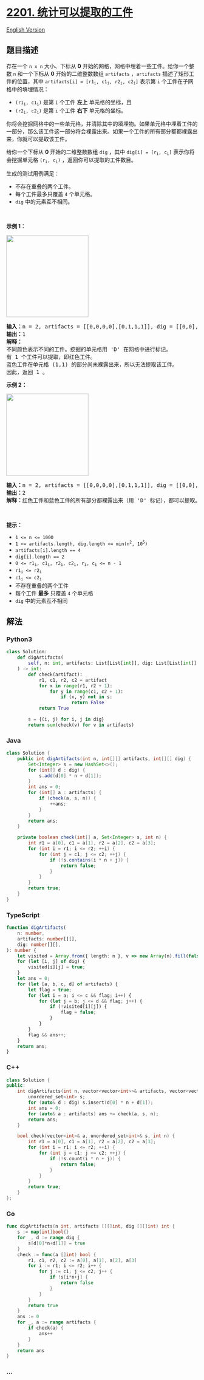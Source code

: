 # [2201. 统计可以提取的工件](https://leetcode.cn/problems/count-artifacts-that-can-be-extracted)

[English Version](/solution/2200-2299/2201.Count%20Artifacts%20That%20Can%20Be%20Extracted/README_EN.md)

## 题目描述

<!-- 这里写题目描述 -->

<p>存在一个 <code>n x n</code> 大小、下标从 <strong>0</strong> 开始的网格，网格中埋着一些工件。给你一个整数 <code>n</code> 和一个下标从 <strong>0</strong> 开始的二维整数数组 <code>artifacts</code> ，<code>artifacts</code> 描述了矩形工件的位置，其中 <code>artifacts[i] = [r1<sub>i</sub>, c1<sub>i</sub>, r2<sub>i</sub>, c2<sub>i</sub>]</code> 表示第 <code>i</code> 个工件在子网格中的填埋情况：</p>

<ul>
	<li><code>(r1<sub>i</sub>, c1<sub>i</sub>)</code> 是第 <code>i</code> 个工件 <strong>左上</strong> 单元格的坐标，且</li>
	<li><code>(r2<sub>i</sub>, c2<sub>i</sub>)</code> 是第 <code>i</code> 个工件 <strong>右下</strong> 单元格的坐标。</li>
</ul>

<p>你将会挖掘网格中的一些单元格，并清除其中的填埋物。如果单元格中埋着工件的一部分，那么该工件这一部分将会裸露出来。如果一个工件的所有部分都都裸露出来，你就可以提取该工件。</p>

<p>给你一个下标从 <strong>0</strong> 开始的二维整数数组 <code>dig</code> ，其中 <code>dig[i] = [r<sub>i</sub>, c<sub>i</sub>]</code> 表示你将会挖掘单元格 <code>(r<sub>i</sub>, c<sub>i</sub>)</code> ，返回你可以提取的工件数目。</p>

<p>生成的测试用例满足：</p>

<ul>
	<li>不存在重叠的两个工件。</li>
	<li>每个工件最多只覆盖 <code>4</code> 个单元格。</li>
	<li><code>dig</code> 中的元素互不相同。</li>
</ul>

<p>&nbsp;</p>

<p><strong>示例 1：</strong></p>
<img alt="" src="https://fastly.jsdelivr.net/gh/doocs/leetcode@main/solution/2200-2299/2201.Count%20Artifacts%20That%20Can%20Be%20Extracted/images/untitled-diagram.jpg" style="width: 216px; height: 216px;">
<pre><strong>输入：</strong>n = 2, artifacts = [[0,0,0,0],[0,1,1,1]], dig = [[0,0],[0,1]]
<strong>输出：</strong>1
<strong>解释：</strong> 
不同颜色表示不同的工件。挖掘的单元格用 'D' 在网格中进行标记。
有 1 个工件可以提取，即红色工件。
蓝色工件在单元格 (1,1) 的部分尚未裸露出来，所以无法提取该工件。
因此，返回 1 。
</pre>

<p><strong>示例 2：</strong></p>
<img alt="" src="https://fastly.jsdelivr.net/gh/doocs/leetcode@main/solution/2200-2299/2201.Count%20Artifacts%20That%20Can%20Be%20Extracted/images/untitled-diagram-1.jpg" style="width: 216px; height: 216px;">
<pre><strong>输入：</strong>n = 2, artifacts = [[0,0,0,0],[0,1,1,1]], dig = [[0,0],[0,1],[1,1]]
<strong>输出：</strong>2
<strong>解释：</strong>红色工件和蓝色工件的所有部分都裸露出来（用 'D' 标记），都可以提取。因此，返回 2 。 
</pre>

<p>&nbsp;</p>

<p><strong>提示：</strong></p>

<ul>
	<li><code>1 &lt;= n &lt;= 1000</code></li>
	<li><code>1 &lt;= artifacts.length, dig.length &lt;= min(n<sup>2</sup>, 10<sup>5</sup>)</code></li>
	<li><code>artifacts[i].length == 4</code></li>
	<li><code>dig[i].length == 2</code></li>
	<li><code>0 &lt;= r1<sub>i</sub>, c1<sub>i</sub>, r2<sub>i</sub>, c2<sub>i</sub>, r<sub>i</sub>, c<sub>i</sub> &lt;= n - 1</code></li>
	<li><code>r1<sub>i</sub> &lt;= r2<sub>i</sub></code></li>
	<li><code>c1<sub>i</sub> &lt;= c2<sub>i</sub></code></li>
	<li>不存在重叠的两个工件</li>
	<li>每个工件 <strong>最多</strong> 只覆盖 <code>4</code> 个单元格</li>
	<li><code>dig</code> 中的元素互不相同</li>
</ul>

## 解法

<!-- 这里可写通用的实现逻辑 -->

<!-- tabs:start -->

### **Python3**

<!-- 这里可写当前语言的特殊实现逻辑 -->

```python
class Solution:
    def digArtifacts(
        self, n: int, artifacts: List[List[int]], dig: List[List[int]]
    ) -> int:
        def check(artifact):
            r1, c1, r2, c2 = artifact
            for x in range(r1, r2 + 1):
                for y in range(c1, c2 + 1):
                    if (x, y) not in s:
                        return False
            return True

        s = {(i, j) for i, j in dig}
        return sum(check(v) for v in artifacts)
```

### **Java**

<!-- 这里可写当前语言的特殊实现逻辑 -->

```java
class Solution {
    public int digArtifacts(int n, int[][] artifacts, int[][] dig) {
        Set<Integer> s = new HashSet<>();
        for (int[] d : dig) {
            s.add(d[0] * n + d[1]);
        }
        int ans = 0;
        for (int[] a : artifacts) {
            if (check(a, s, n)) {
                ++ans;
            }
        }
        return ans;
    }

    private boolean check(int[] a, Set<Integer> s, int n) {
        int r1 = a[0], c1 = a[1], r2 = a[2], c2 = a[3];
        for (int i = r1; i <= r2; ++i) {
            for (int j = c1; j <= c2; ++j) {
                if (!s.contains(i * n + j)) {
                    return false;
                }
            }
        }
        return true;
    }
}
```

### **TypeScript**

```ts
function digArtifacts(
    n: number,
    artifacts: number[][],
    dig: number[][],
): number {
    let visited = Array.from({ length: n }, v => new Array(n).fill(false));
    for (let [i, j] of dig) {
        visited[i][j] = true;
    }
    let ans = 0;
    for (let [a, b, c, d] of artifacts) {
        let flag = true;
        for (let i = a; i <= c && flag; i++) {
            for (let j = b; j <= d && flag; j++) {
                if (!visited[i][j]) {
                    flag = false;
                }
            }
        }
        flag && ans++;
    }
    return ans;
}
```

### **C++**

```cpp
class Solution {
public:
    int digArtifacts(int n, vector<vector<int>>& artifacts, vector<vector<int>>& dig) {
        unordered_set<int> s;
        for (auto& d : dig) s.insert(d[0] * n + d[1]);
        int ans = 0;
        for (auto& a : artifacts) ans += check(a, s, n);
        return ans;
    }

    bool check(vector<int>& a, unordered_set<int>& s, int n) {
        int r1 = a[0], c1 = a[1], r2 = a[2], c2 = a[3];
        for (int i = r1; i <= r2; ++i) {
            for (int j = c1; j <= c2; ++j) {
                if (!s.count(i * n + j)) {
                    return false;
                }
            }
        }
        return true;
    }
};
```

### **Go**

```go
func digArtifacts(n int, artifacts [][]int, dig [][]int) int {
	s := map[int]bool{}
	for _, d := range dig {
		s[d[0]*n+d[1]] = true
	}
	check := func(a []int) bool {
		r1, c1, r2, c2 := a[0], a[1], a[2], a[3]
		for i := r1; i <= r2; i++ {
			for j := c1; j <= c2; j++ {
				if !s[i*n+j] {
					return false
				}
			}
		}
		return true
	}
	ans := 0
	for _, a := range artifacts {
		if check(a) {
			ans++
		}
	}
	return ans
}
```

### **...**

```

```

<!-- tabs:end -->
